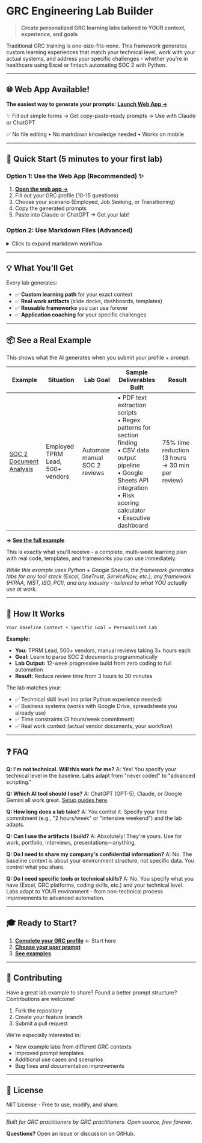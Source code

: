 # GRC Engineering Lab Builder

> **Create personalized GRC learning labs tailored to YOUR context, experience, and goals**

Traditional GRC training is one-size-fits-none. This framework generates custom learning experiences that match your technical level, work with your actual systems, and address your specific challenges - whether you're in healthcare using Excel or fintech automating SOC 2 with Python.

---

## 🌐 **Web App Available!**

**The easiest way to generate your prompts:** [**Launch Web App →**](https://grcengineering.github.io/grc_engineering_lab_builder/)

✨ Fill out simple forms → Get copy-paste-ready prompts → Use with Claude or ChatGPT

✅ No file editing • No markdown knowledge needed • Works on mobile

---

## 🚀 Quick Start (5 minutes to your first lab)

### Option 1: Use the Web App (Recommended) ✨

1. **[Open the web app →](https://grcengineering.github.io/grc_engineering_lab_builder/)**
2. Fill out your GRC profile (10-15 questions)
3. Choose your scenario (Employed, Job Seeking, or Transitioning)
4. Copy the generated prompts
5. Paste into Claude or ChatGPT → Get your lab!

### Option 2: Use Markdown Files (Advanced)

<details>
<summary>Click to expand markdown workflow</summary>

#### 1️⃣ Complete Your GRC Profile

Open **[your_grc_profile.md](your_grc_profile.md)** and fill in your personal details in the "✏️ YOUR INFORMATION" section.

#### 2️⃣ Choose Your Objective

| Your Situation | Use This Prompt | What You'll Build |
|----------------|-----------------|-------------------|
| ✅ **Current GRC professional** | [employed.md](user_prompts/employed.md) | Executive artifacts, dashboards, automation |
| 🔍 **Looking for your first GRC job** | [job_seeking.md](user_prompts/job_seeking.md) | Portfolio projects, interview prep, demos |
| 🔄 **Transitioning into GRC** | [career_transition.md](user_prompts/career_transition.md) | Quick wins, credibility builders, stakeholder tools |

#### 3️⃣ Generate Your Lab

1. Open ChatGPT, Claude, or any AI assistant
2. Paste your completed GRC profile
3. Paste your chosen user prompt
4. Submit → Get your personalized learning lab!

**[See how to set this up in different AI tools →](user_prompts/README.md)**

</details>

---

## 💡 What You'll Get

Every lab generates:
- ✅ **Custom learning path** for your exact context
- ✅ **Real work artifacts** (slide decks, dashboards, templates)
- ✅ **Reusable frameworks** you can use forever
- ✅ **Application coaching** for your specific challenges

---

## 📦 See a Real Example

This shows what the AI generates when you submit your profile + prompt:

| Example | Situation | Lab Goal | Sample Deliverables Built | Result |
|---------|-----------|----------|---------------------------|--------|
| [SOC 2 Document Analysis](examples/01_employed_soc2_parsing/) | Employed TPRM Lead, 500+ vendors | Automate manual SOC 2 reviews | • PDF text extraction scripts<br>• Regex patterns for section finding<br>• CSV data output pipeline<br>• Google Sheets API integration<br>• Risk scoring calculator<br>• Executive dashboard | 75% time reduction (3 hours → 30 min per review) |

**→ [See the full example](examples/01_employed_soc2_parsing/)**

This is exactly what you'll receive - a complete, multi-week learning plan with real code, templates, and frameworks you can use immediately.

*While this example uses Python + Google Sheets, the framework generates labs for any tool stack (Excel, OneTrust, ServiceNow, etc.), any framework (HIPAA, NIST, ISO, PCI), and any industry - tailored to what YOU actually use at work.*

---

## 🎯 How It Works

```
Your Baseline Context + Specific Goal = Personalized Lab
```

**Example:**
- **You:** TPRM Lead, 500+ vendors, manual reviews taking 3+ hours each
- **Goal:** Learn to parse SOC 2 documents programmatically
- **Lab Output:** 12-week progressive build from zero coding to full automation
- **Result:** Reduce review time from 3 hours to 30 minutes

The lab matches your:
- ✅ Technical skill level (no prior Python experience needed)
- ✅ Business systems (works with Google Drive, spreadsheets you already use)
- ✅ Time constraints (3 hours/week commitment)
- ✅ Real work context (actual vendor documents, your workflow)

---

## ❓ FAQ

**Q: I'm not technical. Will this work for me?**
A: Yes! You specify your technical level in the baseline. Labs adapt from "never coded" to "advanced scripting."

**Q: Which AI tool should I use?**
A: ChatGPT (GPT-5), Claude, or Google Gemini all work great. [Setup guides here](user_prompts/README.md).

**Q: How long does a lab take?**
A: You control it. Specify your time commitment (e.g., "2 hours/week" or "intensive weekend") and the lab adapts.

**Q: Can I use the artifacts I build?**
A: Absolutely! They're yours. Use for work, portfolio, interviews, presentations—anything.

**Q: Do I need to share my company's confidential information?**
A: No. The baseline context is about your environment structure, not specific data. You control what you share.

**Q: Do I need specific tools or technical skills?**
A: No. You specify what you have (Excel, GRC platforms, coding skills, etc.) and your technical level. Labs adapt to YOUR environment - from non-technical process improvements to advanced automation.

---

## 🎓 Ready to Start?

1. **[Complete your GRC profile](your_grc_profile.md)** ← Start here
2. **[Choose your user prompt](user_prompts/)**
3. **[See examples](examples/)**

---

## 🤝 Contributing

Have a great lab example to share? Found a better prompt structure? Contributions are welcome!

1. Fork the repository
2. Create your feature branch 
3. Submit a pull request

We're especially interested in:
- New example labs from different GRC contexts
- Improved prompt templates
- Additional use cases and scenarios
- Bug fixes and documentation improvements

---

## 📄 License

MIT License - Free to use, modify, and share. 

---

*Built for GRC practitioners by GRC practitioners. Open source, free forever.*

**Questions?** Open an issue or discussion on GitHub.
